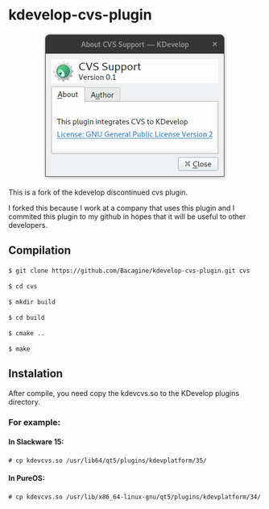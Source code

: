# kdevelop-cvs-plugin

<p align="center">
  <img src="kdevcvs.png" alt="KDevelop CVS Plugin"/>
</p>

This is a fork of the kdevelop discontinued cvs plugin.

I forked this because I work at a company that uses this plugin and I commited this plugin to my github in hopes that it will be useful to other developers.

## Compilation

`$ git clone https://github.com/Bacagine/kdevelop-cvs-plugin.git cvs`

`$ cd cvs`

`$ mkdir build`

`$ cd build`

`$ cmake ..`

`$ make`

## Instalation

After compile, you need copy the kdevcvs.so to the KDevelop plugins directory.

### For example:

#### In Slackware 15:

`# cp kdevcvs.so /usr/lib64/qt5/plugins/kdevplatform/35/`

#### In PureOS:

`# cp kdevcvs.so /usr/lib/x86_64-linux-gnu/qt5/plugins/kdevplatform/34/`

